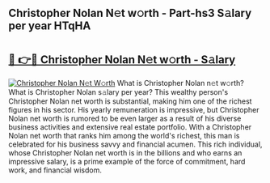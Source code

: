 ## Christopher Nolan N𝚎t w𝚘rth - Part-hs3 S𝚊lary per year HTqHA

# <h2><a href="http://gc2lkqz.nevu.top/?p=Christopher+Nolan">🔗 👉🔴 Christopher Nolan N𝚎t w𝚘rth - S𝚊lary</a></h2>

[![Christopher Nolan N𝚎t W𝚘rth](https://i.imgur.com/Oavwk0R.jpeg)](http://gc2lkqz.nevu.top/?p=Christopher+Nolan)
What is Christopher Nolan n𝚎t w𝚘rth? What is Christopher Nolan s𝚊lary per year?
This wealthy person's Christopher Nolan net worth is substantial, making him one of the richest figures in his sector. His yearly remuneration is impressive, but Christopher Nolan net worth is rumored to be even larger as a result of his diverse business activities and extensive real estate portfolio. With a Christopher Nolan net worth that ranks him among the world's richest, this man is celebrated for his business savvy and financial acumen. This rich individual, whose Christopher Nolan net worth is in the billions and who earns an impressive salary, is a prime example of the force of commitment, hard work, and financial wisdom.
